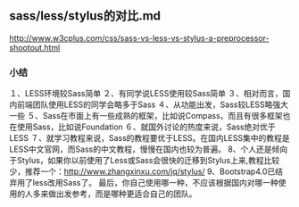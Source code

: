 ## sass/less/stylus的对比.md

http://www.w3cplus.com/css/sass-vs-less-vs-stylus-a-preprocessor-shootout.html


### 小结
１、LESS环境较Sass简单
２、有同学说LESS使用较Sass简单
３、相对而言，国内前端团队使用LESS的同学会略多于Sass
４、从功能出发，Sass较LESS略强大一些
５、Sass在市面上有一些成熟的框架，比如说Compass，而且有很多框架也在使用Sass，比如说Foundation
６、就国外讨论的热度来说，Sass绝对优于LESS
７、就学习教程来说，Sass的教程要优于LESS。在国内LESS集中的教程是LESS中文官网，而Sass的中文教程，慢慢在国内也较为普遍。
8、个人还是倾向于Stylus，如果你以前使用了Less或Sass会很快的迁移到Stylus上来,教程比较少，推荐一个：http://www.zhangxinxu.com/jq/stylus/
9、Bootstrap4.0已结弃用了less改用Sass了。
最后，你自己使用哪一种，不应该根据国内对哪一种使用的人多来做出发参考，而是哪种更适合自己的团队。

